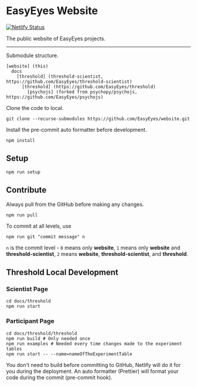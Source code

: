 # EasyEyes Website

[![Netlify Status](https://api.netlify.com/api/v1/badges/7ef5bb5a-2b97-4af2-9868-d3e9c7ca2287/deploy-status)](https://app.netlify.com/sites/easyeyes/deploys)

The public website of EasyEyes projects.

---

Submodule structure.

```
[website] (this)
  docs
    [threshold] (threshold-scientist, https://github.com/EasyEyes/threshold-scientist)
      [threshold] (https://github.com/EasyEyes/threshold)
        [psychojs] (forked from psychopy/psychojs, https://github.com/EasyEyes/psychojs)
```

Clone the code to local.

```shell
git clone --recurse-submodules https://github.com/EasyEyes/website.git
```

Install the pre-commit auto formatter before development.

```shell
npm install
```

## Setup

```shell
npm run setup
```

## Contribute

Always pull from the GitHub before making any changes.

```shell
npm run pull
```

To commit at all levels, use

```shell
npm run git "commit message" n
```

`n` is the commit level - `0` means only **website**, `1` means only **website** and **threshold-scientist**, `2` means **website**, **threshold-scientist**, and **threshold**.

## Threshold Local Development

### Scientist Page

```shell
cd docs/threshold
npm run start
```

### Participant Page

```shell
cd docs/threshold/threshold
npm run build # Only needed once
npm run examples # Needed every time changes made to the experiment tables
npm run start -- --name=nameOfTheExperimentTable
```

You don't need to build before committing to GitHub, Netlify will do it for you during the deployment. An auto formatter (Prettier) will format your code during the commit (pre-commit hook).
